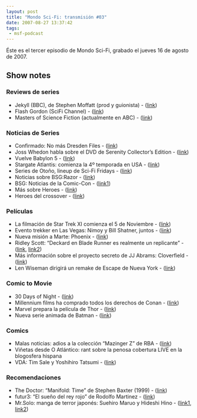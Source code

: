```yaml
---
layout: post
title: "Mondo Sci-Fi: transmisión #03"
date: 2007-08-27 13:37:42
tags:
 - msf-podcast
---
```


Éste es el tercer episodio de Mondo Sci-Fi, grabado el jueves 16 de agosto de 2007.

## Show notes

### Reviews de series
- Jekyll (BBC), de Stephen Moffatt (prod y guionista) - ([link](https://en.wikipedia.org/wiki/Jekyll_%28TV_series%29))
- Flash Gordon (SciFi Channel) - ([link](https://en.wikipedia.org/wiki/Flash_Gordon_(2007_TV_series)))
- Masters of Science Fiction (actualmente en ABC) - ([link](https://en.wikipedia.org/wiki/Masters_of_Science_Fiction))

### Noticias de Series
- Confirmado: No más Dresden Files - ([link](http://web.archive.org/web/20071111122322/http://www.jim-butcher.com/news/000209.php))
- Joss Whedon habla sobre el DVD de Serenity Collector’s Edition - ([link](http://www.sliceofscifi.com/2007/08/07/joss-leaves-door-open-a-crack-for-serenity-ii/))
- Vuelve Babylon 5 - ([link](http://www.sliceofscifi.com/2007/08/02/hicks-picks-18/))
- Stargate Atlantis: comienza la 4º temporada en USA - ([link](https://en.wikipedia.org/wiki/Stargate_Atlantis_(season_4)))
- Series de Otoño, lineup de Sci-Fi Fridays - ([link](http://web.archive.org/web/20071105070034/http://www.scifi.com/scifiwire/index.php?category=2&id=43313))
- Noticias sobre BSG:Razor - ([link](http://www.tvshowsondvd.com/news/Battlestar-Galactica/7778))
- BSG: Noticias de la Comic-Con - ([link1](http://www.sliceofscifi.com/2007/07/31/hicks-comic-con-brief/))
- Más sobre Heroes - ([link](http://www.sliceofscifi.com/2007/08/06/hicks-picks-19/))
- Heroes del crossover - ([link](http://www.sliceofscifi.com/2007/08/12/star-trek-heroes/))

### Películas
- La filmación de Star Trek XI comienza el 5 de Noviembre - ([link](http://www.sliceofscifi.com/2007/08/09/slice-of-scifi-news-briefs-7/))
- Evento trekker en Las Vegas: Nimoy y Bill Shatner, juntos - ([link](http://www.trektoday.com/news/150807_01.shtml))
- Nueva misión a Marte: Phoenix - ([link](http://web.archive.org/web/20071108234018/http://www.nasa.gov/mission_pages/phoenix/main/index.html))
- Ridley Scott: “Deckard en Blade Runner es realmente un replicante” - ([link](http://news.bbc.co.uk/2/hi/entertainment/825641.stm), [link2](https://www.youtube.com/watch?v=_7o0rvVxU0w))
- Más información sobre el proyecto secreto de JJ Abrams: Cloverfield - ([link](http://www.sliceofscifi.com/2007/08/01/welcome-tocode-name-cloverfield/))
- Len Wiseman dirigirá un remake de Escape de Nueva York - ([link](https://www.theguardian.com/film/2007/aug/15/3))

### Comic to Movie
- 30 Days of Night - ([link](http://www.comingsoon.net/horror/news/707309-excl-josh-hartnett-on-30-days-of-night))
- Millennium films ha comprado todos los derechos de Conan - ([link](http://www.sliceofscifi.com/2007/08/13/conan-is-back/))
- Marvel prepara la película de Thor - ([link](http://www.sliceofscifi.com/2007/08/09/slice-of-scifi-news-briefs-7/))
- Nueva serie animada de Batman - ([link](http://www.sliceofscifi.com/2007/08/06/hicks-picks-19/))

### Comics
- Malas noticias: adios a la colección “Mazinger Z” de RBA - ([link](http://www.lacarceldepapel.com/2007/08/05/malas-noticias-adios-a-mazinger-z/))
- Viñetas desde O Atlántico: rant sobre la penosa cobertura LIVE en la blogosfera hispana
- VDA: Tim Sale y Yoshihiro Tatsumi - ([link](http://www.entrecomics.com/?p=8299))

### Recomendaciones
- The Doctor: “Manifold: Time” de Stephen Baxter (1999) - ([link](http://web.archive.org/web/20080408054356/http://www.space.com/sciencefiction/books/manifold_time_000125.html))
- futur3: “El sueño del rey rojo” de Rodolfo Martinez - ([link](http://web.archive.org/web/20071030041953/http://www.soygeek.com/index.php/2007/08/21/el-sueno-del-rey-rojo/))
- Mr.Solo: manga de terror japonés: Suehiro Maruo y Hideshi Hino - ([link1](https://en.wikipedia.org/wiki/Suehiro_Maruo), [link2](https://en.wikipedia.org/wiki/Hideshi_Hino))

